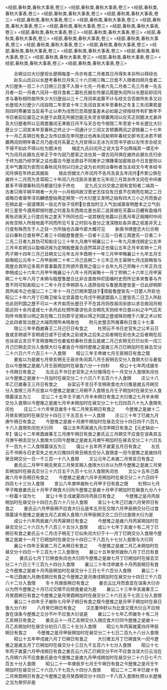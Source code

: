 <!-- { "loadSidebar": true } -->
<经部,春秋类,春秋大事表,卷三>
<经部,春秋类,春秋大事表,卷三>
<经部,春秋类,春秋大事表,卷三>
<经部,春秋类,春秋大事表,卷三>
<经部,春秋类,春秋大事表,卷三>
<经部,春秋类,春秋大事表,卷三>
<经部,春秋类,春秋大事表,卷三>
<经部,春秋类,春秋大事表,卷三>
<经部,春秋类,春秋大事表,卷三>
<经部,春秋类,春秋大事表,卷三>
<经部,春秋类,春秋大事表,卷三>
<经部,春秋类,春秋大事表,卷三>
<经部,春秋类,春秋大事表,卷三>
<经部,春秋类,春秋大事表,卷三>
<经部,春秋类,春秋大事表,卷三>
<经部,春秋类,春秋大事表,卷三>
<经部,春秋类,春秋大事表,卷三>
<经部,春秋类,春秋大事表,卷三>
<经部,春秋类,春秋大事表,卷三>
<经部,春秋类,春秋大事表,卷三>
<经部,春秋类,春秋大事表,卷三>
<经部,春秋类,春秋大事表,卷三>
<经部,春秋类,春秋大事表,卷三>
<经部,春秋类,春秋大事表,卷三>

　　合朔议曰大衍歴视长歴朔每差一月亦有差二月者其日月得失本非所以释经也
　　赵东山氏曰以长歴考春秋日月失三十六日朔三晦二日食不入限者四频月食者二大衍歴失一百二十六日朔三日食不入限十七先一月者六先二月者二先三月者一先五月者一后一月者六闰月一频月食者二葢杜氏据左传屡讥周歴失闰所以长歴前却闰月求与春秋相符故所失少大衍歴自以三十二月闰率追算不计与经文合否故所失多又曰长歴视大衍歴少六闰自隠二年至宣十年三失闰自宣末年至春秋之冬复三失闰果若是则四时寒暑皆当反易不止以申为戌而巳恐周歴虽差未必如是之缪按经传有旷数年不书日者前后屡见之长歴于此既无所据岂能无失至言顿置两闰以应天正则臆决尤甚并及大衍歴者所以见周歴置闰无凖致日月不与天合也今按隠二年至宣十年长歴比大衍歴止少二闰宣末年至春秋之终止少一闰通计少三闰又言顿置两闰之谬按襄二十七年十一月乙亥朔日有食之左传曰辰在申司歴过也再失闰矣明年春经文即书无冰若不顿置两闰则明年春正月乃是戌月系夏之九月安得以无冰为灾而书乎欲以左传求合经文不得不如此不得以杜为臆决也
　　梅定九氏曰闰月之说大旨不出两端其一谓无中气为闰月此据左氏举正于中为説乃歴家之法也其一谓古闰月俱在嵗终此据左氏归余于终为説乃经学家之诂也葢古今歴法原自不同推步之理踵事加密故自今日言歴则以无中气置闰为安而论春秋闰月则以归余之说为长何则治春秋者当主经文今考本经书闰月俱在年终此其据矣
　　按此但据文六年闰月不告月及哀五年闰月齐景公俱在嵗终十二月而为言耳昭二十年闰八月戊辰杀宣姜文元年闰三月其余传文闰在中间者甚多不得谓春秋闰月都是归余于终也
　　定九氏又曰交食之説有宜知者二端其一古者只用平朔平朔者一大月一小月相间故汉晋史志往往有日食不在朔而在朔之二日或晦日者唐李淳风麟徳歴始用定朔至一行大衍歴又发明之始有四大三小之月而食必在朔此是一层道理其一自北齐张子信积合食加时立入气加减唐宣明歴本之立气刻时三差至今遵用即授时歴之时差及东西南北差也前二说其根在天葢以日纒有盈缩月离有迟疾天上行度应有之差天下所同也后一说其根在地葢以日髙月卑正相掩时中间尚有空隙人所居地面不同而所见亏复之时刻与食分之浅深随处各异谓之视差非天上行度有殊而生于人之目一方所独也古疎今密大概可见
　　新唐书律歴志大衍合朔议曰春秋日食有甲乙者三十四殷歴鲁歴先一日者十三后一日者三周歴先一日者二十二先二日者九其伪可知矣庄公三十年九月庚午朔襄公二十一年九月庚戌朔定公五年三月辛亥朔当以盈缩迟疾为定朔殷歴虽合适然耳非正也僖公五年正月辛亥朔十二月丙子朔十四年三月己丑朔文公元年五月辛酉朔十一年三月甲申晦襄公十九年五月壬辰晦昭公元年十二月甲辰朔二十年二月己丑朔二十三年正月壬寅朔七月戊辰晦皆与周歴合其所记多周齐晋事葢周王所颁齐晋用之僖公十五年九月己夘晦十六年正月戊申朔成公十六年六月甲午晦襄公十八年十月丙寅晦十一月丁夘朔二十六年三月甲寅朔二十七年六月丁未朔与殷歴鲁歴合比非合食故仲尼因循时史而所记多宋鲁事与齐晋不同可知矣昭公十二年十月壬申朔原与人逐原伯绞与鲁歴周歴皆差一日此邱明即其所闻书之也僖公二十二年十一月己巳朔宋楚战于周殷鲁歴皆先一日楚人所赴也昭公二十年六月丁巳晦卫侯与北宫喜盟七月戊午朔遂盟国人三歴皆先二日卫人所赴也此则列国之歴不可以一术齐矣而长歴日子不在其月则改易闰余欲以求合故闰月相距近则十余月逺或七十余月此杜预所甚谬也夫合朔先天则经书日食以纠之中气后天则传书南至以明之其在晦二日则原乎定朔以得之列国之歴或殊则稽于六家之术以知之此四者皆治歴之大端而预所未晓故也
　　附元史歴志所推春秋日食三十七事
　　隠公三年辛酉嵗春王二月己巳日有食之
　　杜预云不书日史官失之公羊云日食或言朔或不言朔或日或不日或失之前或失之后失之前者朔在前也失之后者朔在后也谷梁云言日不言朔食晦日也姜岌校春秋日食云是嵗二月己亥朔无巳巳似失一闰三月己巳朔去交分入食限大衍与姜岌合今授时歴推之是嵗三月己巳朔加时在昼去交分二十六日六千六百三十一入食限
　　桓公三年壬申嵗七月壬辰朔日有食之既
　　姜岌以为是嵗七月癸亥朔无壬辰亦失闰其八月壬辰朔去交分入食限大衍与姜岌合以今歴推之是嵗八月壬辰朔加时在昼食六分一十四秒
　　桓公十七年丙戌嵗冬十月朔日有食之
　　左氏云不书日史官失之大衍推得在十一月交分入食限失闰也以今歴推之是嵗十一月加时在昼交分二十六日八千五百六十入食限
　　庄公十八年乙巳嵗春王三月日有食之
　　谷梁云不言日不言朔夜食也大衍推是嵗五月朔交分入食限三月不应食以今歴推之是嵗三月朔不入食限五月壬子朔加时在昼交分入食限葢误五为三
　　庄公二十五年壬子嵗六月辛未朔日有食之大衍推之七月辛未朔交分入食限以今歴推之是嵗七月辛未朔加时在昼交分二十七日四百八十九入食限失闰也
　　庄公二十六年癸丑嵗冬十有二月癸亥朔日有食之
　　今歴推之是嵗十二月癸亥朔加时在昼交分十四日三千五百五十一入食限
　　庄公三十年丁巳嵗九月庚午朔日有食之
　　今歴推之是嵗十月庚午朔加时在昼去交分十四日四千六百九十六入食限失闰也大衍同
　　僖公五年丙寅嵗九月戊申朔日有食之【元史缺此一年】僖公十二年癸酉嵗春王三月庚午朔日有食之姜氏云三月朔交不应食在误条其五月庚午朔去交分入食限大衍同今歴推之是嵗五月庚午朔加时在昼去交分二十六日五千一百九十二入食限葢误五为三
　　僖公十五年丙子嵗夏五月日有食之
　　左氏云不书朔与日史官失之也大衍推四月癸丑朔去交分入食限差一闰今歴推之是嵗四月癸丑朔交分一日一千三百一十六入食限
　　文公元年乙未嵗二月癸亥日有食之
　　姜氏云二月甲午朔无癸亥三月癸亥朔入食限大衍亦以为然今歴推之是嵗三月癸亥朔加时在昼去交分三十六日五千九百十七分入食限失闰也
　　文公十五年己酉嵗六月辛丑朔日有食之
　　今歴推之是嵗六月辛丑朔加时在昼交分二十六日四千四百七十三分入食限
　　宣公八年庚申嵗秋七月甲子日有食之既
　　杜预以七月甲子晦食姜氏云十月甲子朔食大衍同今歴推之是嵗十月甲子朔加时在昼食九分八十一秒葢十误为七
　　宣公十年壬戌嵗夏四月丙辰日有食之
　　今歴推之是月丙辰朔加时在昼交分十四日九百六十八分入食限
　　宣公十七年己巳嵗六月癸夘日有食之
　　姜氏云六月甲辰朔不应食大衍云是年五月在交限六月甲辰朔交分已过食限葢误今歴推之是嵗五月乙亥朔入食限六月甲辰朔泛交二日巳过食限大衍为是
　　成公十六年丙辰嵗六月丙寅朔日有食之
　　今歴推之是嵗六月丙寅朔加时在昼去交分二十六日九千八百三十五分入食限
　　成公十七年丁亥嵗十有二月丁巳朔日有食之姜氏云十二月戊子朔无丁巳似失闰大衍于十一月丁巳朔交分入食限今歴推之是嵗十一月丁巳朔加时在昼交分十四日二千八百九十七分入食限与大衍同
　　襄公十四年壬寅嵗二月乙未朔日有食之
　　今歴推之是嵗二月乙未朔加时在昼交分十四日一千三百九十三入食限也
　　襄公十五年癸夘嵗秋八月丁巳日有食之
　　姜氏云七月丁巳朔食失闰也大衍同今歴推之是嵗七月丁巳朔加时在昼去交分二十六日三千三百九十四分入食限
　　襄公二十年戊申嵗冬十月丙辰朔日有食之今歴推之是嵗十月丙辰朔加时在昼交分十三日七千六百分入食限
　　襄公二十一年己酉嵗九月庚戌朔日有食之今歴推之是月庚戌朔加时在昼交分十四日三千六百八十二分入食限
　　冬十月庚辰朔日有食之
　　姜氏云比月而食宜在误条大衍亦以为然今歴推之十月巳过交限不应频食姜说为是
　　襄公二十三年辛亥嵗春王二月癸酉朔日有食之今歴推之是月癸酉朔加时在昼交分二十六日五千七百三分入食限
　　襄公二十四年壬子嵗秋七月甲子朔日有食之既今歴推之是月甲子朔加时在昼日食九分六秒
　　八月癸巳朔日有食之
　　汉志董仲舒以为比食又既大衍云不应频食在误条今歴推之立分不叶不应食大衍说是
　　襄公二十七年乙夘嵗冬十有二月乙亥朔日有食之
　　姜氏云十一月乙亥朔交分入限应食大衍同今歴推之是嵗十一月乙亥朔加时在昼交分初日八百二十五分入食限
　　昭公七年丙寅嵗夏四月甲辰朔日有食之
　　今歴推之是月甲辰朔加时在昼交分二十七日二百九十八分入食限
　　昭公十五年甲戌嵗六月丁巳朔日有食之
　　大衍推五月丁巳朔食失一闰今歴推之是嵗五月丁巳朔加时在昼交分十三日九千五百六十七分入食限
　　昭公十七年丙子嵗夏六月甲戌朔日有食之姜氏云六月乙巳朔交分不叶不应食当误大衍云当在九月朔六月不应食姜氏是也今歴推之是嵗九月甲戌朔加时在昼交分二十六日七千六百五十分入食限
　　昭公二十一年庚辰岁七月壬午朔日有食之今歴推之是月壬午朔加时在昼交分二十六日八千七百九十四分入食限
　　昭公二十二年辛巳嵗十有二月癸酉朔日有食之今歴推之是月癸酉朔交分十四日一千八百入食限杜预以长歴推之当为癸夘非是
